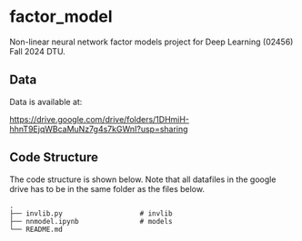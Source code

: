 # factor_model
Non-linear neural network factor models project for Deep Learning (02456) Fall 2024 DTU.

## Data

Data is available at:

https://drive.google.com/drive/folders/1DHmiH-hhnT9EjqWBcaMuNz7g4s7kGWnI?usp=sharing

## Code Structure

The code structure is shown below. Note that all datafiles in the google drive has to be in the same folder as the files below.

    .
    ├── invlib.py                   # invlib
    ├── nnmodel.ipynb               # models
    └── README.md
